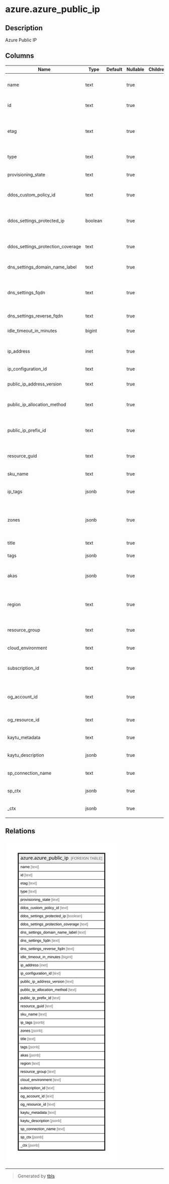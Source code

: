 # azure.azure_public_ip

## Description

Azure Public IP

## Columns

| Name | Type | Default | Nullable | Children | Parents | Comment |
| ---- | ---- | ------- | -------- | -------- | ------- | ------- |
| name | text |  | true |  |  | The friendly name that identifies the public ip |
| id | text |  | true |  |  | Contains ID to identify a public ip uniquely |
| etag | text |  | true |  |  | An unique read-only string that changes whenever the resource is updated |
| type | text |  | true |  |  | The resource type of the public ip |
| provisioning_state | text |  | true |  |  | The resource type of the public ip |
| ddos_custom_policy_id | text |  | true |  |  | The DDoS custom policy associated with the public IP |
| ddos_settings_protected_ip | boolean |  | true |  |  | Indicates whether DDoS protection is enabled on the public IP, or not |
| ddos_settings_protection_coverage | text |  | true |  |  | The DDoS protection policy customizability of the public IP |
| dns_settings_domain_name_label | text |  | true |  |  | Contains the domain name label |
| dns_settings_fqdn | text |  | true |  |  | The Fully Qualified Domain Name of the A DNS record associated with the public IP |
| dns_settings_reverse_fqdn | text |  | true |  |  | Contains the reverse FQDN |
| idle_timeout_in_minutes | bigint |  | true |  |  | The idle timeout of the public IP address |
| ip_address | inet |  | true |  |  | The IP address associated with the public IP address resource |
| ip_configuration_id | text |  | true |  |  | Contains the IP configuration ID |
| public_ip_address_version | text |  | true |  |  | Contains the public IP address version |
| public_ip_allocation_method | text |  | true |  |  | Contains the public IP address allocation method |
| public_ip_prefix_id | text |  | true |  |  | The Public IP Prefix this Public IP Address should be allocated from |
| resource_guid | text |  | true |  |  | The resource GUID property of the public ip resource |
| sku_name | text |  | true |  |  | Name of a public IP address SKU |
| ip_tags | jsonb |  | true |  |  | A list of tags associated with the public IP address |
| zones | jsonb |  | true |  |  | A collection of availability zones denoting the IP allocated for the resource needs to come from |
| title | text |  | true |  |  | Title of the resource. |
| tags | jsonb |  | true |  |  | A map of tags for the resource. |
| akas | jsonb |  | true |  |  | Array of globally unique identifier strings (also known as) for the resource. |
| region | text |  | true |  |  | The Azure region/location in which the resource is located. |
| resource_group | text |  | true |  |  | The resource group which holds this resource. |
| cloud_environment | text |  | true |  |  | The Azure Cloud Environment. |
| subscription_id | text |  | true |  |  | The Azure Subscription ID in which the resource is located. |
| og_account_id | text |  | true |  |  | The Platform Account ID in which the resource is located. |
| og_resource_id | text |  | true |  |  | The unique ID of the resource in opengovernance. |
| kaytu_metadata | text |  | true |  |  | Platform Metadata of the Azure resource. |
| kaytu_description | jsonb |  | true |  |  | The full model description of the resource |
| sp_connection_name | text |  | true |  |  | Steampipe connection name. |
| sp_ctx | jsonb |  | true |  |  | Steampipe context in JSON form. |
| _ctx | jsonb |  | true |  |  | Steampipe context in JSON form. |

## Relations

![er](azure.azure_public_ip.svg)

---

> Generated by [tbls](https://github.com/k1LoW/tbls)
